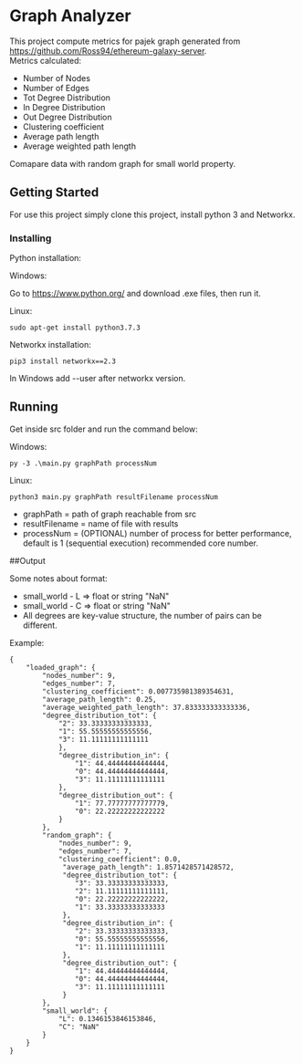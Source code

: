 # Graph Analyzer

This project compute metrics for pajek graph generated from https://github.com/Ross94/ethereum-galaxy-server.  
Metrics calculated:

* Number of Nodes
* Number of Edges
* Tot Degree Distribution
* In Degree Distribution
* Out Degree Distribution
* Clustering coefficient
* Average path length
* Average weighted path length

Comapare data with random graph for small world property.  

## Getting Started

For use this project simply clone this project, install python 3 and Networkx.


### Installing

Python installation:

Windows:

Go to https://www.python.org/ and download .exe files, then run it.  

Linux:

```
sudo apt-get install python3.7.3
```

Networkx installation:

```
pip3 install networkx==2.3
```

In Windows add --user after networkx version.  

## Running

Get inside src folder and run the command below:

Windows:  

```
py -3 .\main.py graphPath processNum
```

Linux:  

```
python3 main.py graphPath resultFilename processNum
```

* graphPath  = path of graph reachable from src 
* resultFilename  = name of file with results
* processNum = (OPTIONAL) number of process for better performance, default is 1 (sequential execution) recommended core number. 

##Output

Some notes about format:
* small_world - L  => float or string "NaN"
* small_world - C  => float or string "NaN"
* All degrees are key-value structure, the number of pairs can be different.

Example:

```
{
	"loaded_graph": {
		"nodes_number": 9, 
		"edges_number": 7, 
		"clustering_coefficient": 0.007735981389354631, 
		"average_path_length": 0.25, 
		"average_weighted_path_length": 37.833333333333336, 
		"degree_distribution_tot": {
			"2": 33.33333333333333, 
			"1": 55.55555555555556, 
			"3": 11.11111111111111
			}, 
			"degree_distribution_in": {
				"1": 44.44444444444444, 
				"0": 44.44444444444444, 
				"3": 11.11111111111111
			}, 
			"degree_distribution_out": {
				"1": 77.77777777777779, 
				"0": 22.22222222222222
			}
		}, 
		"random_graph": {
			"nodes_number": 9, 
			"edges_number": 7, 
			"clustering_coefficient": 0.0,
			 "average_path_length": 1.8571428571428572, 
			 "degree_distribution_tot": {
			 	"3": 33.33333333333333, 
			 	"2": 11.11111111111111, 
			 	"0": 22.22222222222222, 
			 	"1": 33.33333333333333
			 }, 
			 "degree_distribution_in": {
			 	"2": 33.33333333333333, 
			 	"0": 55.55555555555556, 
			 	"1": 11.11111111111111
			 }, 
			 "degree_distribution_out": {
			 	"1": 44.44444444444444, 
			 	"0": 44.44444444444444, 
			 	"3": 11.11111111111111
			 }
		}, 
		"small_world": {
			"L": 0.1346153846153846, 
			"C": "NaN"
		}
	}
}
```